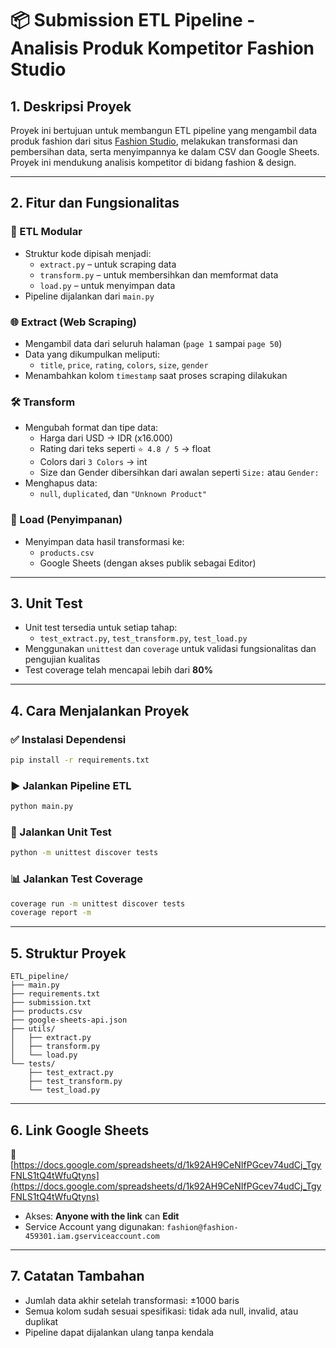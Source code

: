 # 📦 Submission ETL Pipeline - Analisis Produk Kompetitor Fashion Studio

## 1. Deskripsi Proyek

Proyek ini bertujuan untuk membangun ETL pipeline yang mengambil data produk fashion dari situs [Fashion Studio](https://fashion-studio.dicoding.dev), melakukan transformasi dan pembersihan data, serta menyimpannya ke dalam CSV dan Google Sheets. Proyek ini mendukung analisis kompetitor di bidang fashion & design.

---

## 2. Fitur dan Fungsionalitas

### 🔄 ETL Modular
- Struktur kode dipisah menjadi:
  - `extract.py` – untuk scraping data
  - `transform.py` – untuk membersihkan dan memformat data
  - `load.py` – untuk menyimpan data
- Pipeline dijalankan dari `main.py`

### 🌐 Extract (Web Scraping)
- Mengambil data dari seluruh halaman (`page 1` sampai `page 50`)
- Data yang dikumpulkan meliputi:
  - `title`, `price`, `rating`, `colors`, `size`, `gender`
- Menambahkan kolom `timestamp` saat proses scraping dilakukan

### 🛠️ Transform
- Mengubah format dan tipe data:
  - Harga dari USD → IDR (x16.000)
  - Rating dari teks seperti `⭐ 4.8 / 5` → float
  - Colors dari `3 Colors` → int
  - Size dan Gender dibersihkan dari awalan seperti `Size:` atau `Gender:`
- Menghapus data:
  - `null`, `duplicated`, dan `"Unknown Product"`

### 💾 Load (Penyimpanan)
- Menyimpan data hasil transformasi ke:
  - `products.csv`
  - Google Sheets (dengan akses publik sebagai Editor)

---

## 3. Unit Test

- Unit test tersedia untuk setiap tahap:
  - `test_extract.py`, `test_transform.py`, `test_load.py`
- Menggunakan `unittest` dan `coverage` untuk validasi fungsionalitas dan pengujian kualitas
- Test coverage telah mencapai lebih dari **80%**

---

## 4. Cara Menjalankan Proyek

### ✅ Instalasi Dependensi
```bash
pip install -r requirements.txt
```

### ▶️ Jalankan Pipeline ETL
```bash
python main.py
```

### 🧪 Jalankan Unit Test
```bash
python -m unittest discover tests
```

### 📊 Jalankan Test Coverage
```bash
coverage run -m unittest discover tests
coverage report -m
```

---

## 5. Struktur Proyek

```
ETL_pipeline/
├── main.py
├── requirements.txt
├── submission.txt
├── products.csv
├── google-sheets-api.json
├── utils/
│   ├── extract.py
│   ├── transform.py
│   └── load.py
└── tests/
    ├── test_extract.py
    ├── test_transform.py
    └── test_load.py
```

---

## 6. Link Google Sheets

🔗 [https://docs.google.com/spreadsheets/d/1k92AH9CeNIfPGcev74udCj_TgyFNLS1tQ4tWfuQtyns](https://docs.google.com/spreadsheets/d/1k92AH9CeNIfPGcev74udCj_TgyFNLS1tQ4tWfuQtyns)

- Akses: **Anyone with the link** can **Edit**
- Service Account yang digunakan: `fashion@fashion-459301.iam.gserviceaccount.com`

---

## 7. Catatan Tambahan

- Jumlah data akhir setelah transformasi: ±1000 baris
- Semua kolom sudah sesuai spesifikasi: tidak ada null, invalid, atau duplikat
- Pipeline dapat dijalankan ulang tanpa kendala